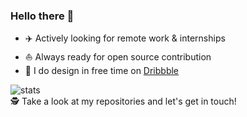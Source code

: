 ### Hello there 👋
  
* ✈️   Actively looking for remote work & internships
* ⛵   Always ready for open source contribution
* 🎨   I do design in free time on [Dribbble](https://dribbble.com/Jaspreet_Sidhu)
<img alt="stats" src="https://github-readme-stats.vercel.app/api?username=jaspreetsidhu3&show_icon=true&hide_border=true" />
<br>
🕵 Take a look at my repositories and let's get in touch!


